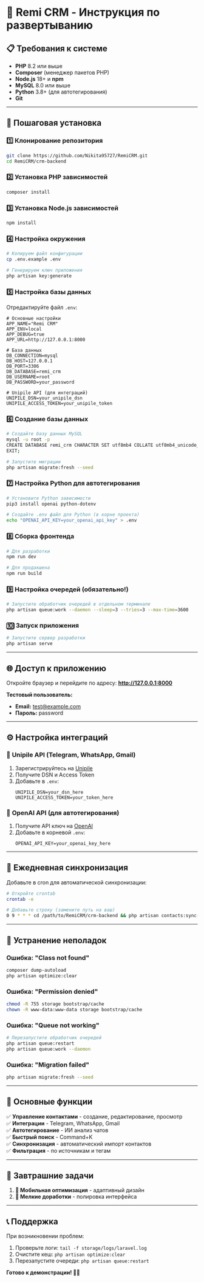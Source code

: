 # 🚀 Remi CRM - Инструкция по развертыванию

## 📋 Требования к системе

- **PHP** 8.2 или выше
- **Composer** (менеджер пакетов PHP)
- **Node.js** 18+ и **npm**
- **MySQL** 8.0 или выше
- **Python** 3.8+ (для автотегирования)
- **Git**

---

## 🔧 Пошаговая установка

### 1️⃣ **Клонирование репозитория**

```bash
git clone https://github.com/Nikita95727/RemiCRM.git
cd RemiCRM/crm-backend
```

### 2️⃣ **Установка PHP зависимостей**

```bash
composer install
```

### 3️⃣ **Установка Node.js зависимостей**

```bash
npm install
```

### 4️⃣ **Настройка окружения**

```bash
# Копируем файл конфигурации
cp .env.example .env

# Генерируем ключ приложения
php artisan key:generate
```

### 5️⃣ **Настройка базы данных**

Отредактируйте файл `.env`:

```env
# Основные настройки
APP_NAME="Remi CRM"
APP_ENV=local
APP_DEBUG=true
APP_URL=http://127.0.0.1:8000

# База данных
DB_CONNECTION=mysql
DB_HOST=127.0.0.1
DB_PORT=3306
DB_DATABASE=remi_crm
DB_USERNAME=root
DB_PASSWORD=your_password

# Unipile API (для интеграций)
UNIPILE_DSN=your_unipile_dsn
UNIPILE_ACCESS_TOKEN=your_unipile_token
```

### 6️⃣ **Создание базы данных**

```bash
# Создайте базу данных MySQL
mysql -u root -p
CREATE DATABASE remi_crm CHARACTER SET utf8mb4 COLLATE utf8mb4_unicode_ci;
EXIT;

# Запустите миграции
php artisan migrate:fresh --seed
```

### 7️⃣ **Настройка Python для автотегирования**

```bash
# Установите Python зависимости
pip3 install openai python-dotenv

# Создайте .env файл для Python (в корне проекта)
echo "OPENAI_API_KEY=your_openai_api_key" > .env
```

### 8️⃣ **Сборка фронтенда**

```bash
# Для разработки
npm run dev

# Для продакшена
npm run build
```

### 9️⃣ **Настройка очередей (обязательно!)**

```bash
# Запустите обработчик очередей в отдельном терминале
php artisan queue:work --daemon --sleep=3 --tries=3 --max-time=3600
```

### 🔟 **Запуск приложения**

```bash
# Запустите сервер разработки
php artisan serve
```

---

## 🌐 Доступ к приложению

Откройте браузер и перейдите по адресу: **http://127.0.0.1:8000**

**Тестовый пользователь:**
- **Email:** test@example.com
- **Пароль:** password

---

## ⚙️ Настройка интеграций

### 📱 **Unipile API (Telegram, WhatsApp, Gmail)**

1. Зарегистрируйтесь на [Unipile](https://unipile.com)
2. Получите DSN и Access Token
3. Добавьте в `.env`:
   ```env
   UNIPILE_DSN=your_dsn_here
   UNIPILE_ACCESS_TOKEN=your_token_here
   ```

### 🤖 **OpenAI API (для автотегирования)**

1. Получите API ключ на [OpenAI](https://platform.openai.com)
2. Добавьте в корневой `.env`:
   ```env
   OPENAI_API_KEY=your_openai_key_here
   ```

---

## 🔄 Ежедневная синхронизация

Добавьте в cron для автоматической синхронизации:

```bash
# Откройте crontab
crontab -e

# Добавьте строку (замените путь на ваш)
0 9 * * * cd /path/to/RemiCRM/crm-backend && php artisan contacts:sync-all >> /dev/null 2>&1
```

---

## 🚨 Устранение неполадок

### **Ошибка: "Class not found"**
```bash
composer dump-autoload
php artisan optimize:clear
```

### **Ошибка: "Permission denied"**
```bash
chmod -R 755 storage bootstrap/cache
chown -R www-data:www-data storage bootstrap/cache
```

### **Ошибка: "Queue not working"**
```bash
# Перезапустите обработчик очередей
php artisan queue:restart
php artisan queue:work --daemon
```

### **Ошибка: "Migration failed"**
```bash
php artisan migrate:fresh --seed
```

---

## 📱 Основные функции

✅ **Управление контактами** - создание, редактирование, просмотр  
✅ **Интеграции** - Telegram, WhatsApp, Gmail  
✅ **Автотегирование** - ИИ анализ чатов  
✅ **Быстрый поиск** - Command+K  
✅ **Синхронизация** - автоматический импорт контактов  
✅ **Фильтрация** - по источникам и тегам  

---

## 🎯 Завтрашние задачи

1. **📱 Мобильная оптимизация** - адаптивный дизайн
2. **🔧 Мелкие доработки** - полировка интерфейса

---

## 📞 Поддержка

При возникновении проблем:
1. Проверьте логи: `tail -f storage/logs/laravel.log`
2. Очистите кеш: `php artisan optimize:clear`
3. Перезапустите очереди: `php artisan queue:restart`

**Готово к демонстрации! 🚀✨**
